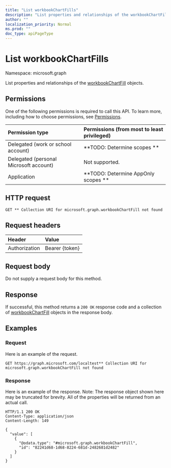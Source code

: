 ```yaml
---
title: "List workbookChartFills"
description: "List properties and relationships of the workbookChartFill objects."
author: ""
localization_priority: Normal
ms.prod: ""
doc_type: apiPageType
---
```


# List workbookChartFills

Namespace: microsoft.graph

List properties and relationships of the [workbookChartFill](../resources/workbookchartfill.md) objects.

## Permissions
One of the following permissions is required to call this API. To learn more, including how to choose permissions, see [Permissions](/concepts/permissions-reference.md).

|Permission type|Permissions (from most to least privileged)|
|:---|:---|
|Delegated (work or school account)|**TODO: Determine scopes **|
|Delegated (personal Microsoft account)|Not supported.|
|Application|**TODO: Determine AppOnly scopes **|

## HTTP request
<!-- {
  "blockType": "ignored"
}
-->
``` http
GET ** Collection URI for microsoft.graph.workbookChartFill not found
```

## Request headers
|Header|Value|
|:---|:---|
|Authorization|Bearer {token}|

## Request body
Do not supply a request body for this method.

## Response
If successful, this method returns a `200 OK` response code and a collection of [workbookChartFill](../resources/workbookchartfill.md) objects in the response body.

## Examples

### Request
Here is an example of the request.
<!-- {
  "blockType": "request",
  "name": "get_workbookchartfill"
}
-->
``` http
GET https://graph.microsoft.com/localtest** Collection URI for microsoft.graph.workbookChartFill not found
```

### Response
Here is an example of the response. Note: The response object shown here may be truncated for brevity. All of the properties will be returned from an actual call.
<!-- {
  "blockType": "response",
  "truncated": true,
  "@odata.type": "collection(microsoft.graph.workbookchartfill)"
}
-->
``` http
HTTP/1.1 200 OK
Content-Type: application/json
Content-Length: 149

{
  "value": [
    {
      "@odata.type": "#microsoft.graph.workbookChartFill",
      "id": "82241d68-1d68-8224-681d-2482681d2482"
    }
  ]
}
```


